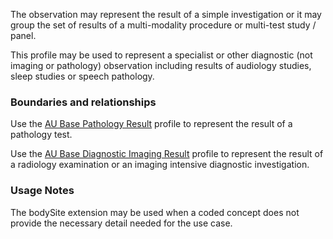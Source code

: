 The observation may represent the result of a simple investigation or it may group the set of results of a multi-modality procedure or multi-test study / panel. 

This profile may be used to represent a specialist or other diagnostic (not imaging or pathology) observation including results of audiology studies, sleep studies or speech pathology.

### Boundaries and relationships
Use the [AU Base Pathology Result](StructureDefinition-au-pathologyresult.html) profile to represent the result of a pathology test.

Use the [AU Base Diagnostic Imaging Result](StructureDefinition-au-imagingresult.html) profile to represent the result of a radiology examination or an imaging intensive diagnostic investigation.

### Usage Notes
The bodySite extension may be used when a coded concept does not provide the necessary detail needed for the use case.
